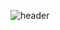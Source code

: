 ![header](https://capsule-render.vercel.app/api?type=soft&color=auto&height=300&section=header&text=식물나무:%20%20Spring으로%20구현한%20식물%20쇼핑몰&fontSize=40)
